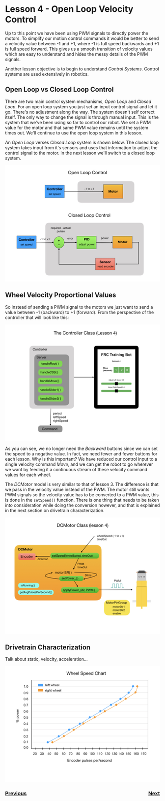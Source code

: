 # <a name="code"></a>Lesson 4 - Open Loop Velocity Control
Up to this point we have been using PWM signals to directly power the motors. To simplify our motion control commands it would be better to send a velocity value between -1 and +1, where -1 is full speed backwards and +1 is full speed forward. This gives us a smooth transition of velocity values which are easy to understand and hides the messy details of the PWM signals. 

Another lesson objective is to begin to understand <i>Control Systems</i>.  Control systems are used extensively in robotics.

## Open Loop vs Closed Loop Control
There are two main control system mechanisms, <i>Open Loop</i> and <i>Closed Loop</i>.  For an open loop system you just set an input control signal and let it go. There's no adjustment along the way. The system doesn't self correct itself.  The only way to change the signal is through manual input. This is the system that we've been using so far to control our robot. We set a PWM value for the motor and that same PWM value remains until the system times out.  We'll continue to use the open loop system in this lesson.  

An <i>Open Loop</i> verses <i>Closed Loop</i> system is shown below.  The closed loop system takes input from it's sensors and uses that information to adjust the control signal to the motor.  In the next lesson we'll switch to a closed loop system. 

![Open Loop Control](../images/FRCRobot/FRCRobot.010.jpeg)

## Wheel Velocity Proportional Values
So instead of sending a PWM signal to the motors we just want to send a value between -1 (backward) to +1 (forward). From the perspective of the controller that will look like this:

![Lesson 4 Controller](../images/FRCRobot/FRCRobot.012.jpeg)

As you can see, we no longer need the <i>Backward</i> buttons since we can set the speed to a negative value. In fact, we need fewer and fewer buttons for each lesson.  Why is this important?  We have reduced our control input to a single velocity command <i>Move</i>, and we can get the robot to go wherever we want by feeding it a continuous stream of these velocity command values for each wheel. 

The <i>DCMotor</i> model is very similar to that of lesson 3.  The difference is that we pass in the velocity value instead of the PWM. The motor still wants PWM signals so the velocity value has to be converted to a PWM value, this is done in the `setSpeed()` function. There is one thing that needs to be taken into consideration while doing the conversion however, and that is explained in the next section on drivetrain characterization.

![DCMotor](../images/FRCRobot/FRCRobot.015.jpeg)

## Drivetrain Characterization

Talk about static, velocity, acceleration...

![Robot Model](../images/FRCRobot/FRCRobot.018.jpeg)


<h3><span style="float:left">
<a href="code3">Previous</a></span>
<span style="float:right">
<a href="code5">Next</a></span></h3>